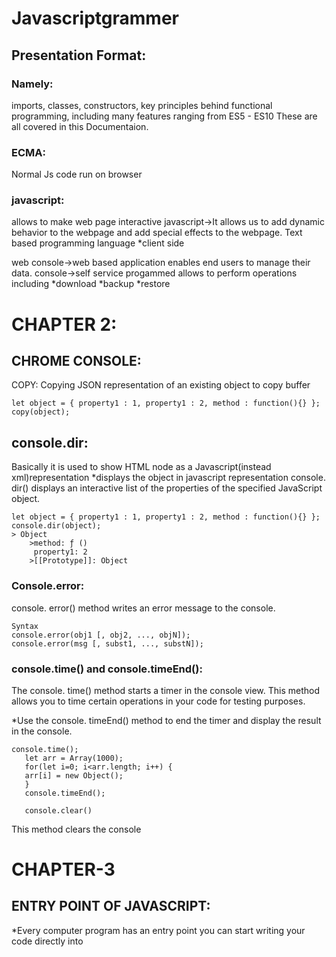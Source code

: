 # Javascriptgrammer
## Presentation Format:
### Namely:
imports, classes, constructors, key principles behind functional programming, including many features ranging from ES5 - ES10 These are all covered in this Documentaion.
### ECMA:
Normal Js code  run on browser 
### javascript:
allows to make web page interactive
javascript->It allows us to add dynamic behavior to the webpage and add special effects to the webpage.
Text based programming language
*client side

 web console->web based application enables end users to manage their data.
 console->self service progammed allows to perform operations including 
*download
*backup
*restore
# CHAPTER 2:
## CHROME CONSOLE:
COPY: Copying JSON representation of an existing object to copy buffer
```
let object = { property1 : 1, property1 : 2, method : function(){} };
copy(object);
```
## console.dir:
Basically it is used to show HTML node as a Javascript(instead xml)representation
*displays the object in javascript representation
          console. dir() displays an interactive list of the properties of the specified JavaScript object.
```
let object = { property1 : 1, property1 : 2, method : function(){} };
console.dir(object);
> Object
    >method: ƒ ()
     property1: 2
    >[[Prototype]]: Object
```

### Console.error:
   console. error() method writes an error message to the console.

```
Syntax
console.error(obj1 [, obj2, ..., objN]);
console.error(msg [, subst1, ..., substN]);
```
### console.time() and console.timeEnd():
  The console. time() method starts a timer in the console view. This method allows you to time certain operations in your code for testing purposes. 

 *Use the console. timeEnd() method to end the timer and display the result in the console.
 
```
console.time();
   let arr = Array(1000);
   for(let i=0; i<arr.length; i++) {
   arr[i] = new Object();
   }
   console.timeEnd();  

   console.clear()
```
   This method clears the console



# CHAPTER-3
## ENTRY POINT OF JAVASCRIPT:
*Every computer program has an entry point you can start writing your code directly into <script> tags 
note: it means it will be executed as the script is being download into the browser without concern for DOM or other media.

### DOM-(Document Object Model) is aprogramming API(Application Programming interface)
for HTML documents it defines the logical structure of documents.

 ### DOM CONTENT LOADED:
  Initial HTML Document has been completely loaded and parsed without waiting for
*stylesheets
*images
*sub frames

### DOM READY STATE:
  readyState property describes the loading state of the document . When the value of this property changes, a readystatechange event fires on the document object.
  LOADING->Documents still loading
  INTERACTIVE->documents has finished loading and document has parsed
and subresources such as
*scripts
*images
*style sheets
*frameworks
  COMPLETE->Document and all subresourses have finished loading the state has indicates that load event is about to fire.
  ```
<html>
    <head>
        <title> DOM Loaded.</title>
        <script type="text/javascript">
            function load() {
                console.log("DOM Loaded.");
            }
            if(document.readyState == "loading"){
            document.addEventListener("DOMContentLoaded", load);
            } else {
                load();
            }
        </script>
    </head>
    <body>
      <h1>HEAD</h1>
    </body>
</html>
```
### DOS AND DONT’S:
*Do not write your code just in <script> tags, without entry point function.
*Do use the entry point to initialize the default state of your data and objects.
*Do make your program entry point either DOMContentLoaded, readyState or
the native window.onload method for waiting on media.
### WINDOW ONLOAD:
  With window.onload method, you can wait until all images and similar media
have been fully downloaded.
Including external scripts
  ```
<html>
    <head>Window media loaded.
    <script type = "text\javascript">
        window.onload = function(){

        }
    </script>
    </head>
    <body></body>
</html>
```
### IMPORT:
  used to import bindings that are exported by another module. Using the Javascript import, the code is easier to manage.
```
  <html>
    <head>
        <title>Import Module</title>
        <script type="module">
            import{mouse}from"./script.js";
            mouse();
        </script>
    </head>
    <body>
    </body>
</html>
```
### DYNAMIC IMPORT:
   Is the practice of breaking up your JavaScript modules into smaller bundles and loading them dynamically at runtime.
*imports can be assigned to a variable since EcmaScript 10 (may not be available
in your browser yet, at the time of this writing.

### STRICT MODE:
The strict mode is a feature available since ECMAScript 5 that allows you to place
your entire program, or an isolated scope, in a ”strict” operating context. This
strict context prevents certain actions from being taken and throws an exception.
*Cannot undeclared variables
*Cannot delete variables
*Cannot declare globally
“use strict”;
var v=3;
delete y;


### LITERAL VALUES:
*It have also have numbers and strings
*you can combine literals using operators (+,-,/, etc..)to produce a single result.
 ![aa](https://user-images.githubusercontent.com/88279523/147112878-03d35f3c-0602-4a42-9d66-691c141e3bcf.png)


*The type function can be used to determine the type of literal values.
![bb](https://user-images.githubusercontent.com/88279523/147113209-8def40a5-ce8b-4ba2-9a14-c324f4feac8a.png)

### VARIABLES:
  Variable means anything that can vary. In JavaScript, a variable stores the data value that can be changed later on.The default value of variables that do not have any value is undefined. You can assign a value to a variable using the = operator when you declare it or after the declaration and before accessing it.

### DYNAMIC TYPING:
  JavaScript is a dynamically-typed language. It means that variables created using
var or let keywords can be dynamically re-assigned to a value of another type at
some point later in your JavaScript program.


### PASSING VALUES BY REFERENCE:
  javascript assings the value by reference without actually making the copy of the orginal values.
let a ={p:2};
let c=b;
let c=b;
let d=c;
let f=d;
a.p=10;
console.log(f.p);
 
 ## CHAPTER 4:
### STATEMENTS:
  A statement is the smallest building block of a computer program. In this chapter
we will explore a few common cases.
    • Definitions made with var, let or const keywords return undefined because they behave only as value assignments: the value is simply stored in the variable name
   let a=1; // undefined
  a;    //1
### EXPRESSIONS:
1+1=2        //2

Expressions don’t have to be variable definitions. You can create them
by simply using some literal values in combination with operators.
let f = function () {return 1};
f();
    • Function f() evaluates to value 1, because it returns 1. This is why f() is often referred to as a function expression.
